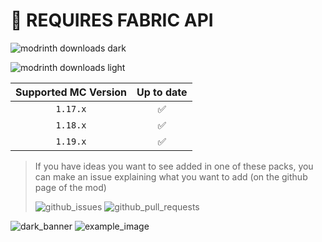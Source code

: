# 📝 REQUIRES FABRIC API

![modrinth downloads dark](https://img.shields.io/modrinth/dt/Dark-Smooth-GUI?color=black&label=Dark-Smooth-GUI&logo=data%3Aimage%2Fpng%3Bbase64%2CiVBORw0KGgoAAAANSUhEUgAAAMgAAADICAMAAACahl6sAAAAjVBMVEUAAABHWUpHWUsb2Wod1mceymEey2Ee1WYfzGEfzGIfzWIf02cf02ggzmIgz2Ig0GIhyl8h0GIh0WIiyl8iy18izF8jzF8jzV8kzl8lymAly2Amvl4pvlwrvl0svlwtvlgwsVkwsVoxsVs1pFY2pFY3pFQ6lVQ7lVU8lVI%2FhFE%2FhFJAhE9DcU5EcU1JSUlEz0ApAAAAA3RSTlMAIiKIpMMaAAAFb0lEQVR42u2d15rjNgxGsYFG0zUxt%2FdenX3%2F18tl4l3FwhH4y5x8PNceSEcgPSygbP%2Bi0%2Bl0Op1Op9PpdG78gGL3Dj%2FK%2FXe4N9kpjpiaTQWnNN2t729ePEmzyeDsW00GZ2pVg1NabVScKzsFkwtov1W1quI6drYdP3yZG5tj11RSss%2F0WyNfxTwR%2FKvC9EzVnuT%2BpCa5XIBxfzmRh%2BDJnMJD9HBUjKoLbmwyCa8mMIEd84e21b7cyONG%2FqBGuYcg81uYlHg6EhR569pt1RHFeR%2FFHpuZ5JrVM%2Fdnueal87iid2RxzmQmK%2BLmbgSYSDzAfTiNUBRfidRiTsR9x6IIEsI13Oc%2FlzDRergzEfeEic4DrEZE4tXtJmPYAy0lhO6vakqiI7gLZyIHbGASza47E4mFvYxenosADyLiHlzt13oUpyKv%2FTf%2BUjauEoqyYl%2FNZyih4H%2FUSEhZ4zHE%2Fya0Wl7Bw6nHkxpLJjWWt1MeIDIzMUxkBsLXstMmRZEQn%2BV9YvU6kZKER0ADq%2BRTwkUCX1K8gZVl46yHYJFg9NB%2FxtRm%2FOJz%2BoI8QFKWfRP%2F1MHKisIkKAISIpjA3fmvXNuvfIWXAhOGqwUPwKhMCYnMPbjJtHacIvAgJqVWSj5QkegXSHRPr5YI9RjDpQE2j0OT6zoiV%2BuHuuc2jyYlexbUyfbQBTLhlyQJ%2BZlakQh2%2BIWCwzcWgSWkAA%2FgvVDBw0Wu1zVX96SJ2QM%2FAh9nSTzyJav1W1bG4xAnXKdFJpUHLL%2BlIvsVCRlWXr6yyJ60LOohFIF3%2BghMgfHFtxTxQ7iHNCVAROlhr3UiUNN2ufrE7UQe%2BwFRjzql0RkRlpArZgFEyszFdV1kzJ9tOfokdNvuAY9dhW39rUVe5T0MzK5KPZGSr%2BlBIm9V1d%2BJogtBD0UMaIR%2FbpgXG4nwVQlKGyLD%2F0XEoMjgbYuAYrupUZF3uLqrFZGFlHxajPKpWRE6g2xLBHT3C29BpKRLR8786Cee60VmQoXWptgmqp9EpPAzE%2F4bY%2FxWCxBJPROfB4yPSfxrlci0dFZ1yRKK5Aa4oenbjEmpURC8xeKDRyEen5MifDloynvwds1EvkWC%2BUompQgP5gC2722H7IQi5zalPNAyiVcV%2BdNrkW8MuWGI0kMpcr5KZPljY7a4qsJm6CIfl4VLZKIyw4OECE3JwM8qoc48hbenS0pk9SZ1iVfJxRKSSsnHwAcf8vJDTk5kSJy59a1FJtBgvsdvbsx7MJNgq5q5PXBJmQhoVfPlyYOZwgOKTKxVHTKEdq1cJPJqNqrudZE74pFIyYKGoIBZJOKBgYkB2JpdDifoi%2FzzInqTKTCgLPldT4L0IMw%2BnxKA9kCPSGQY8iZn9LCYwOS%2FPiE4vpevQVgaV%2BV6iu5AJR%2BtJ3rKpDriCkRSh47xMxhAQtC1PmLbefLHwFMiQ%2F5gPps9iv5Z8W%2B3AQSXje%2BH7MsSSHFXCY3DxK8TifDzePAf0gnXx2CcfEpM6QEiJUVuxO9zAiYjFylLMYeaE5VLj9Yp8reoLzzmXc4jkd51bSs%2BcSyWgtQkcxELePCE5E2MiHxw29LDCssxMNF7JCvF0yK35JKAWse%2BlK9lzZuA%2B1G%2BKDdvEjN6m7qWS19cfGEKvnAPxF0mPmCQX6dsYqJ%2FdTxYvWn%2FxfFqExd4ABPXaPB2Bbh1mcqgC42mT%2Flc6z30v3ky8KBKE88H1HvEC5UhdyCauMuDSRcrYftueuDcPD%2FBl5HcTWzpd%2Bs8xFM75KlqU7X%2FjKBSxTbnqnmN%2FNAie36h%2Fxxt%2F4Hgag3slQXoP6INKO23KW1aBtOjz8sja5n2v2sB%2B%2Fb7dio7z6zT6XQ6nU6n0%2Bl0%2FuFvUZ6iQvHTRWYAAAAASUVORK5CYII%3D&style=for-the-badge)

![modrinth downloads light](https://img.shields.io/modrinth/dt/Light-Smooth-GUI?color=white&label=Light-Smooth-GUI&logo=data%3Aimage%2Fpng%3Bbase64%2CiVBORw0KGgoAAAANSUhEUgAAAMgAAADICAMAAACahl6sAAAAjVBMVEUAAABHWUpHWUsb2Wod1mceymEey2Ee1WYfzGEfzGIfzWIf02cf02ggzmIgz2Ig0GIhyl8h0GIh0WIiyl8iy18izF8jzF8jzV8kzl8lymAly2Amvl4pvlwrvl0svlwtvlgwsVkwsVoxsVs1pFY2pFY3pFQ6lVQ7lVU8lVI%2FhFE%2FhFJAhE9DcU5EcU1JSUlEz0ApAAAAA3RSTlMAIiKIpMMaAAAFb0lEQVR42u2d15rjNgxGsYFG0zUxt%2FdenX3%2F18tl4l3FwhH4y5x8PNceSEcgPSygbP%2Bi0%2Bl0Op1Op9PpdG78gGL3Dj%2FK%2FXe4N9kpjpiaTQWnNN2t729ePEmzyeDsW00GZ2pVg1NabVScKzsFkwtov1W1quI6drYdP3yZG5tj11RSss%2F0WyNfxTwR%2FKvC9EzVnuT%2BpCa5XIBxfzmRh%2BDJnMJD9HBUjKoLbmwyCa8mMIEd84e21b7cyONG%2FqBGuYcg81uYlHg6EhR569pt1RHFeR%2FFHpuZ5JrVM%2Fdnueal87iid2RxzmQmK%2BLmbgSYSDzAfTiNUBRfidRiTsR9x6IIEsI13Oc%2FlzDRergzEfeEic4DrEZE4tXtJmPYAy0lhO6vakqiI7gLZyIHbGASza47E4mFvYxenosADyLiHlzt13oUpyKv%2FTf%2BUjauEoqyYl%2FNZyih4H%2FUSEhZ4zHE%2Fya0Wl7Bw6nHkxpLJjWWt1MeIDIzMUxkBsLXstMmRZEQn%2BV9YvU6kZKER0ADq%2BRTwkUCX1K8gZVl46yHYJFg9NB%2FxtRm%2FOJz%2BoI8QFKWfRP%2F1MHKisIkKAISIpjA3fmvXNuvfIWXAhOGqwUPwKhMCYnMPbjJtHacIvAgJqVWSj5QkegXSHRPr5YI9RjDpQE2j0OT6zoiV%2BuHuuc2jyYlexbUyfbQBTLhlyQJ%2BZlakQh2%2BIWCwzcWgSWkAA%2FgvVDBw0Wu1zVX96SJ2QM%2FAh9nSTzyJav1W1bG4xAnXKdFJpUHLL%2BlIvsVCRlWXr6yyJ60LOohFIF3%2BghMgfHFtxTxQ7iHNCVAROlhr3UiUNN2ufrE7UQe%2BwFRjzql0RkRlpArZgFEyszFdV1kzJ9tOfokdNvuAY9dhW39rUVe5T0MzK5KPZGSr%2BlBIm9V1d%2BJogtBD0UMaIR%2FbpgXG4nwVQlKGyLD%2F0XEoMjgbYuAYrupUZF3uLqrFZGFlHxajPKpWRE6g2xLBHT3C29BpKRLR8786Cee60VmQoXWptgmqp9EpPAzE%2F4bY%2FxWCxBJPROfB4yPSfxrlci0dFZ1yRKK5Aa4oenbjEmpURC8xeKDRyEen5MifDloynvwds1EvkWC%2BUompQgP5gC2722H7IQi5zalPNAyiVcV%2BdNrkW8MuWGI0kMpcr5KZPljY7a4qsJm6CIfl4VLZKIyw4OECE3JwM8qoc48hbenS0pk9SZ1iVfJxRKSSsnHwAcf8vJDTk5kSJy59a1FJtBgvsdvbsx7MJNgq5q5PXBJmQhoVfPlyYOZwgOKTKxVHTKEdq1cJPJqNqrudZE74pFIyYKGoIBZJOKBgYkB2JpdDifoi%2FzzInqTKTCgLPldT4L0IMw%2BnxKA9kCPSGQY8iZn9LCYwOS%2FPiE4vpevQVgaV%2BV6iu5AJR%2BtJ3rKpDriCkRSh47xMxhAQtC1PmLbefLHwFMiQ%2F5gPps9iv5Z8W%2B3AQSXje%2BH7MsSSHFXCY3DxK8TifDzePAf0gnXx2CcfEpM6QEiJUVuxO9zAiYjFylLMYeaE5VLj9Yp8reoLzzmXc4jkd51bSs%2BcSyWgtQkcxELePCE5E2MiHxw29LDCssxMNF7JCvF0yK35JKAWse%2BlK9lzZuA%2B1G%2BKDdvEjN6m7qWS19cfGEKvnAPxF0mPmCQX6dsYqJ%2FdTxYvWn%2FxfFqExd4ABPXaPB2Bbh1mcqgC42mT%2Flc6z30v3ky8KBKE88H1HvEC5UhdyCauMuDSRcrYftueuDcPD%2FBl5HcTWzpd%2Bs8xFM75KlqU7X%2FjKBSxTbnqnmN%2FNAie36h%2Fxxt%2F4Hgag3slQXoP6INKO23KW1aBtOjz8sja5n2v2sB%2B%2Fb7dio7z6zT6XQ6nU6n0%2Bl0%2FuFvUZ6iQvHTRWYAAAAASUVORK5CYII%3D&style=for-the-badge)

| Supported MC Version  | Up to date |
|:---------------------:|:----------:|
|       `1.17.x`        |     ✅     |
|       `1.18.x`        |     ✅     |
|       `1.19.x`        |     ✅     |

> If you have ideas you want to see added in one of these packs, you can make an issue explaining what you want to add (on the github page of the mod)
>
>![github_issues](https://img.shields.io/github/issues/Raphoulfifou/Smooth-GUI?color=red&style=for-the-badge&logo=github) ![github_pull_requests](https://img.shields.io/github/issues-pr/Raphoulfifou/Smooth-GUI?style=for-the-badge&logo=github)

![dark_banner](https://github.com/Raphoulfifou/Smooth-GUI/blob/main/images/dark_banner.png?raw=true)
![example_image](https://github.com/Raphoulfifou/Smooth-GUI/blob/main/images/Main_Menu.png?raw=true)

